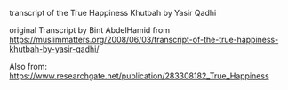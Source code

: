﻿transcript of the True Happiness Khutbah by Yasir Qadhi

original Transcript by Bint AbdelHamid from https://muslimmatters.org/2008/06/03/transcript-of-the-true-happiness-khutbah-by-yasir-qadhi/

Also from: https://www.researchgate.net/publication/283308182_True_Happiness